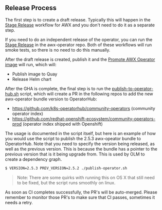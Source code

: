## Release Process

The first step is to create a draft release. Typically this will happen in the [Stage Release](https://github.com/ansible/awx/blob/devel/.github/workflows/stage.yml) workflow for AWX and you don't need to do it as a separate step.

If you need to do an independent release of the operator, you can run the [Stage Release](https://github.com/ansible/awx-operator/blob/devel/.github/workflows/stage.yml) in the awx-operator repo. Both of these workflows will run smoke tests, so there is no need to do this manually.

After the draft release is created, publish it and the [Promote AWX Operator image](https://github.com/ansible/awx-operator/blob/devel/.github/workflows/promote.yaml) will run, which will:

- Publish image to Quay
- Release Helm chart

After the GHA is complete, the final step is to run the [publish-to-operator-hub.sh](./hack/publish-to-operator-hub.sh) script, which will create a PR in the following repos to add the new awx-operator bundle version to OperatorHub:
* https://github.com/k8s-operatorhub/community-operators (community operator index)
* https://github.com/redhat-openshift-ecosystem/community-operators-prod (operator index shipped with Openshift)

The usage is documented in the script itself, but here is an example of how you would use the script to publish the 2.5.3 awx-opeator bundle to OperatorHub.
Note that you need to specify the version being released, as well as the previous version. This is because the bundle has a pointer to the previous version that is it being upgrade from. This is used by OLM to create a dependency graph.

```bash
$ VERSION=2.5.3 PREV_VERSION=2.5.2 ./publish-operator.sh
```

> Note: There are some quirks with running this on OS X that still need to be fixed, but the script runs smoothly on linux.

As soon as CI completes successfully, the PR's will be auto-merged. Please remember to monitor those PR's to make sure that CI passes, sometimes it needs a retry.

